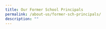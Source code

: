 ```yaml
---
title: Our Former School Principals
permalink: /about-us/former-sch-principals/
description: ""
---
```

